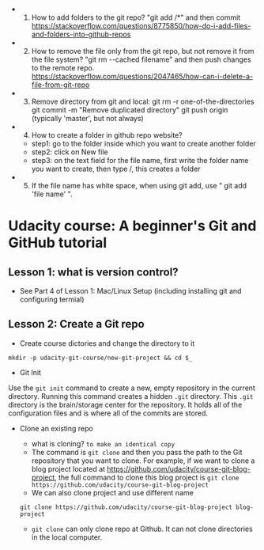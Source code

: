 - 1. How to add folders to the git repo?
"git add <folder>/*" and then commit
https://stackoverflow.com/questions/8775850/how-do-i-add-files-and-folders-into-github-repos

- 2. How to remove the file only from the git repo, but not remove it from the file system?
"git rm --cached filename" and then push changes to the remote repo. 
https://stackoverflow.com/questions/2047465/how-can-i-delete-a-file-from-git-repo

- 3. Remove directory from git and local:
git rm -r one-of-the-directories
git commit -m "Remove duplicated directory"
git push origin <your-git-branch> (typically 'master', but not always)

- 4. How  to create a folder in github repo website?
   - step1: go to the folder inside which you want to create another folder
   - step2: click on New file
   - step3: on the text field for the file name, first write the folder name you want to create, then type /, this creates a folder

- 5. If the file name has white space, when using git add, use " git add 'file name' ".




# Udacity course: A beginner's Git and GitHub tutorial

## Lesson 1: what is version control?

- See Part 4 of Lesson 1: Mac/Linux Setup (including installing git and configuring termial)

## Lesson 2: Create a Git repo

- Create course dictories and change the directory to it 

```
mkdir -p udacity-git-course/new-git-project && cd $_
```
- Git Init

Use the ```git init``` command to create a new, empty repository in the current directory. Running this command creates a hidden ```.git``` directory. This ```.git``` directory is the brain/storage center for the repository. It holds all of the configuration files and is where all of the commits are stored.  


- Clone an existing repo
  - what is cloning? ```to make an identical copy```
  - The command is ```git clone``` and then you pass the path to the Git repository that you want to clone. For example, if we want to clone a blog project located at https://github.com/udacity/course-git-blog-project, the full command to clone this blog project is 
  ```git clone https://github.com/udacity/course-git-blog-project```
  - We can also clone project and use different name
  
  ```git clone https://github.com/udacity/course-git-blog-project blog-project```
  
  - ```git clone``` can only clone repo at Github. It can not clone directories in the local computer. 
  
  








